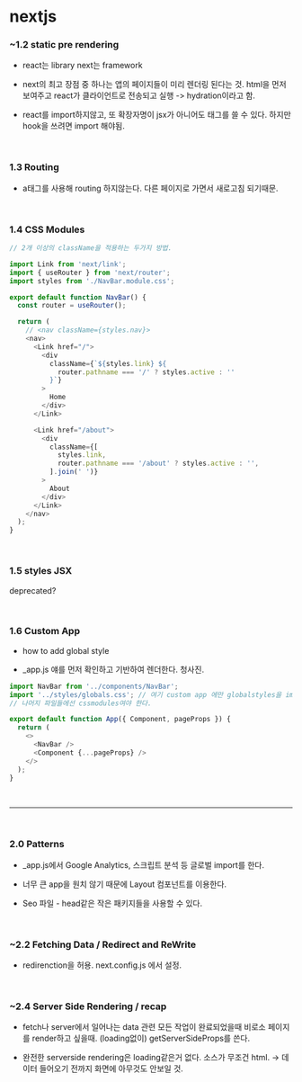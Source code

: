 # nextjs

### ~1.2 static pre rendering

- react는 library next는 framework

- next의 최고 장점 중 하나는 앱의 페이지들이 미리 렌더링 된다는 것. html을 먼저 보여주고 react가 클라이언트로 전송되고 실행 -> hydration이라고 함.

- react를 import하지않고, 또 확장자명이 jsx가 아니어도 태그를 쓸 수 있다. 하지만 hook을 쓰려면 import 해야됨.

<br>

### 1.3 Routing

- a태그를 사용해 routing 하지않는다. 다른 페이지로 가면서 새로고침 되기때문.

<br>

### 1.4 CSS Modules

```js
// 2개 이상의 className을 적용하는 두가지 방법.

import Link from 'next/link';
import { useRouter } from 'next/router';
import styles from './NavBar.module.css';

export default function NavBar() {
  const router = useRouter();

  return (
    // <nav className={styles.nav}>
    <nav>
      <Link href="/">
        <div
          className={`${styles.link} ${
            router.pathname === '/' ? styles.active : ''
          }`}
        >
          Home
        </div>
      </Link>

      <Link href="/about">
        <div
          className={[
            styles.link,
            router.pathname === '/about' ? styles.active : '',
          ].join(' ')}
        >
          About
        </div>
      </Link>
    </nav>
  );
}
```

<br>

### 1.5 styles JSX

deprecated?

<br>

### 1.6 Custom App

- how to add global style

- \_app.js 얘를 먼저 확인하고 기반하여 렌더한다. 청사진.

```js
import NavBar from '../components/NavBar';
import '../styles/globals.css'; // 여기 custom app 에만 globalstyles을 import할 수 있다.
// 나머지 파일들에선 cssmodules여야 한다.

export default function App({ Component, pageProps }) {
  return (
    <>
      <NavBar />
      <Component {...pageProps} />
    </>
  );
}
```

<br>

---

<br>

### 2.0 Patterns

- \_app.js에서 Google Analytics, 스크립트 분석 등 글로벌 import를 한다.

- 너무 큰 app을 원치 않기 때문에 Layout 컴포넌트를 이용한다.

- Seo 파일 - head같은 작은 패키지들을 사용할 수 있다.

<br>

### ~2.2 Fetching Data / Redirect and ReWrite

- redirenction을 허용. next.config.js 에서 설정.

<br>

### ~2.4 Server Side Rendering / recap

- fetch나 server에서 일어나는 data 관련 모든 작업이 완료되었을때 비로소 페이지를 render하고 싶을때. (loading없이) getServerSideProps를 쓴다.

- 완전한 serverside rendering은 loading같은거 없다. 소스가 무조건 html. -> 데이터 들어오기 전까지 화면에 아무것도 안보일 것.
